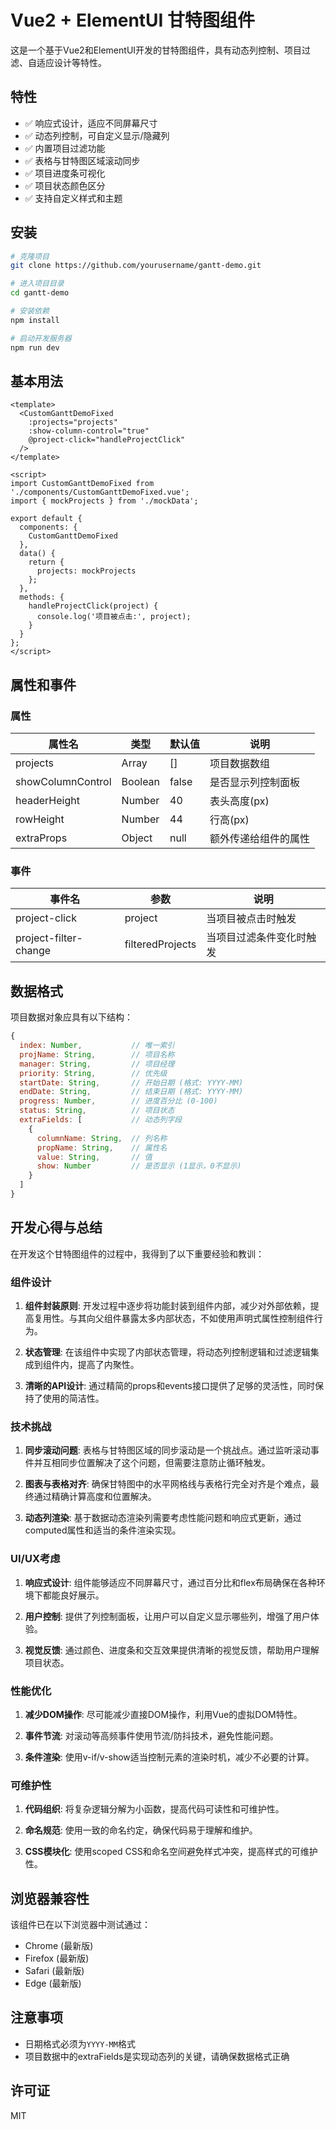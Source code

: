 # Vue2 + ElementUI 甘特图组件

这是一个基于Vue2和ElementUI开发的甘特图组件，具有动态列控制、项目过滤、自适应设计等特性。

## 特性

- ✅ 响应式设计，适应不同屏幕尺寸
- ✅ 动态列控制，可自定义显示/隐藏列
- ✅ 内置项目过滤功能
- ✅ 表格与甘特图区域滚动同步
- ✅ 项目进度条可视化
- ✅ 项目状态颜色区分
- ✅ 支持自定义样式和主题

## 安装

```bash
# 克隆项目
git clone https://github.com/yourusername/gantt-demo.git

# 进入项目目录
cd gantt-demo

# 安装依赖
npm install

# 启动开发服务器
npm run dev
```

## 基本用法

```vue
<template>
  <CustomGanttDemoFixed
    :projects="projects"
    :show-column-control="true"
    @project-click="handleProjectClick"
  />
</template>

<script>
import CustomGanttDemoFixed from './components/CustomGanttDemoFixed.vue';
import { mockProjects } from './mockData';

export default {
  components: {
    CustomGanttDemoFixed
  },
  data() {
    return {
      projects: mockProjects
    };
  },
  methods: {
    handleProjectClick(project) {
      console.log('项目被点击:', project);
    }
  }
};
</script>
```

## 属性和事件

### 属性

| 属性名 | 类型 | 默认值 | 说明 |
|--------|------|--------|------|
| projects | Array | [] | 项目数据数组 |
| showColumnControl | Boolean | false | 是否显示列控制面板 |
| headerHeight | Number | 40 | 表头高度(px) |
| rowHeight | Number | 44 | 行高(px) |
| extraProps | Object | null | 额外传递给组件的属性 |

### 事件

| 事件名 | 参数 | 说明 |
|--------|------|------|
| project-click | project | 当项目被点击时触发 |
| project-filter-change | filteredProjects | 当项目过滤条件变化时触发 |

## 数据格式

项目数据对象应具有以下结构：

```javascript
{
  index: Number,           // 唯一索引
  projName: String,        // 项目名称
  manager: String,         // 项目经理
  priority: String,        // 优先级
  startDate: String,       // 开始日期 (格式: YYYY-MM)
  endDate: String,         // 结束日期 (格式: YYYY-MM)
  progress: Number,        // 进度百分比 (0-100)
  status: String,          // 项目状态
  extraFields: [           // 动态列字段
    {
      columnName: String,  // 列名称
      propName: String,    // 属性名
      value: String,       // 值
      show: Number         // 是否显示 (1显示，0不显示)
    }
  ]
}
```

## 开发心得与总结

在开发这个甘特图组件的过程中，我得到了以下重要经验和教训：

### 组件设计

1. **组件封装原则**: 开发过程中逐步将功能封装到组件内部，减少对外部依赖，提高复用性。与其向父组件暴露太多内部状态，不如使用声明式属性控制组件行为。

2. **状态管理**: 在该组件中实现了内部状态管理，将动态列控制逻辑和过滤逻辑集成到组件内，提高了内聚性。

3. **清晰的API设计**: 通过精简的props和events接口提供了足够的灵活性，同时保持了使用的简洁性。

### 技术挑战

1. **同步滚动问题**: 表格与甘特图区域的同步滚动是一个挑战点。通过监听滚动事件并互相同步位置解决了这个问题，但需要注意防止循环触发。

2. **图表与表格对齐**: 确保甘特图中的水平网格线与表格行完全对齐是个难点，最终通过精确计算高度和位置解决。

3. **动态列渲染**: 基于数据动态渲染列需要考虑性能问题和响应式更新，通过computed属性和适当的条件渲染实现。

### UI/UX考虑

1. **响应式设计**: 组件能够适应不同屏幕尺寸，通过百分比和flex布局确保在各种环境下都能良好展示。

2. **用户控制**: 提供了列控制面板，让用户可以自定义显示哪些列，增强了用户体验。

3. **视觉反馈**: 通过颜色、进度条和交互效果提供清晰的视觉反馈，帮助用户理解项目状态。

### 性能优化

1. **减少DOM操作**: 尽可能减少直接DOM操作，利用Vue的虚拟DOM特性。

2. **事件节流**: 对滚动等高频事件使用节流/防抖技术，避免性能问题。

3. **条件渲染**: 使用v-if/v-show适当控制元素的渲染时机，减少不必要的计算。

### 可维护性

1. **代码组织**: 将复杂逻辑分解为小函数，提高代码可读性和可维护性。

2. **命名规范**: 使用一致的命名约定，确保代码易于理解和维护。

3. **CSS模块化**: 使用scoped CSS和命名空间避免样式冲突，提高样式的可维护性。

## 浏览器兼容性

该组件已在以下浏览器中测试通过：

- Chrome (最新版)
- Firefox (最新版)
- Safari (最新版)
- Edge (最新版)

## 注意事项

- 日期格式必须为`YYYY-MM`格式
- 项目数据中的extraFields是实现动态列的关键，请确保数据格式正确

## 许可证

MIT 